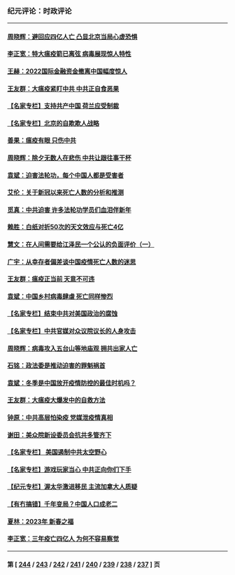 ### 纪元评论：时政评论
---
#### [周晓辉：避回应四亿人亡 凸显北京当局心虚恐惧](../../pages/nsc1025/n13914686.md) 
#### [李正宽：特大瘟疫箭已离弦 病毒展现惊人特性](../../pages/nsc1025/n13914401.md) 
#### [王赫：2022国际金融资金撤离中国幅度惊人](../../pages/nsc1025/n13914384.md) 
#### [王友群：大瘟疫紧盯中共 中共正自食恶果](../../pages/nsc1025/n13913658.md) 
#### [【名家专栏】支持共产中国 荷兰应受制裁](../../pages/nsc1025/n13914148.md) 
#### [【名家专栏】北京的自欺欺人战略](../../pages/nsc1025/n13911915.md) 
#### [善果：瘟疫有眼 只伤中共](../../pages/nsc1025/n13914194.md) 
#### [周晓辉：除夕无数人在悲伤 中共让跟往事干杯](../../pages/nsc1025/n13914061.md) 
#### [袁斌：迫害法轮功，每个中国人都是受害者](../../pages/nsc1025/n13914047.md) 
#### [艾伦：关于新冠以来死亡人数的分析和推测](../../pages/nsc1025/n13913572.md) 
#### [觅真：中共迫害 许多法轮功学员们血泪伴新年](../../pages/nsc1025/n13912590.md) 
#### [赖胜：白纸对折50次的天文效应与死亡4亿](../../pages/nsc1025/n13912588.md) 
#### [慧文：在人间需要给江泽民一个公认的负面评价（一）](../../pages/nsc1025/n13912436.md) 
#### [广宇：从幸存者偏差谈中国疫情死亡人数的迷思](../../pages/nsc1025/n13912380.md) 
#### [王友群：瘟疫正当前 天意不可违](../../pages/nsc1025/n13912162.md) 
#### [袁斌：中国乡村病毒肆虐 死亡同样惨烈](../../pages/nsc1025/n13912134.md) 
#### [【名家专栏】结束中共对美国政治的腐蚀](../../pages/nsc1025/n13911047.md) 
#### [【名家专栏】中共官媒对众议院议长的人身攻击](../../pages/nsc1025/n13911919.md) 
#### [周晓辉：病毒攻入五台山等地庙观 拥共出家人亡](../../pages/nsc1025/n13911994.md) 
#### [石铭：政法委是推动迫害的罪魁祸首](../../pages/nsc1025/n13911798.md) 
#### [袁斌：冬季是中国放开疫情防控的最佳时机吗？](../../pages/nsc1025/n13911596.md) 
#### [王友群：大瘟疫大爆发中的自救方法](../../pages/nsc1025/n13911414.md) 
#### [钟原：中共高层怕染疫 党媒泄疫情真相](../../pages/nsc1025/n13911378.md) 
#### [谢田：美众院新设委员会抗共多管齐下](../../pages/nsc1025/n13911326.md) 
#### [【名家专栏】 美国遏制中共太空野心](../../pages/nsc1025/n13911051.md) 
#### [【名家专栏】游戏玩家当心 中共正向你们下手](../../pages/nsc1025/n13910149.md) 
#### [【纪元专栏】渥太华激进移民 主流加拿大人质疑](../../pages/nsc1025/n13911243.md) 
#### [【有冇搞错】千年变局？中国人口成老二](../../pages/nsc1025/n13910785.md) 
#### [夏林：2023年 新春之福](../../pages/nsc1025/n13911218.md) 
#### [李正宽：三年疫亡四亿人 为何不容易察觉](../../pages/nsc1025/n13910253.md) 

---
#### 第 [ [244](./244.md) / [243](./243.md) / [242](./242.md) / [241](./241.md) / [240](./240.md) / [239](./239.md) / [238](./238.md) / [237](./237.md) ] 页
